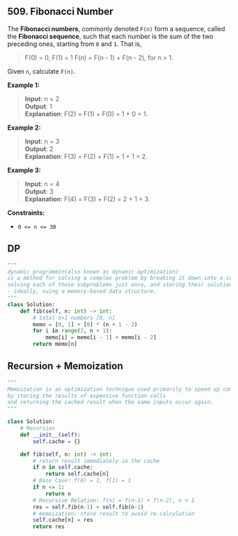 ## 509. Fibonacci Number

The **Fibonacci numbers**, commonly denoted `F(n)` form a sequence, called the **Fibonacci sequence**, such that each number is the sum of the two preceding ones, starting from `0` and `1`. That is,

>F(0) = 0, F(1) = 1
F(n) = F(n - 1) + F(n - 2), for n > 1.

Given `n`, calculate `F(n)`.

 

**Example 1:**

>**Input**: n = 2  
**Output**: 1  
**Explanation**: F(2) = F(1) + F(0) = 1 + 0 = 1.  


**Example 2:**

>**Input**: n = 3  
**Output**: 2  
**Explanation**: F(3) = F(2) + F(1) = 1 + 1 = 2.  


**Example 3:**

>**Input**: n = 4  
**Output**: 3  
**Explanation**: F(4) = F(3) + F(2) = 2 + 1 = 3.  
 

**Constraints:**

* `0 <= n <= 30`


## DP

```python
"""
dynamic programmin(also known as dynamic optimization)
is a method for solving a complex problem by breaking it down into a collection of simpler subproblems,
solving each of those subproblems just once, and storing their solutions
- ideally, suing a memory-based data structure.
"""
class Solution:
    def fib(self, n: int) -> int:
        # total n+1 numbers [0, n]
        memo = [0, 1] + [0] * (n + 1 - 2)
        for i in range(2, n + 1):
            memo[i] = memo[i - 1] + memo[i - 2]
        return memo[n]
```


## Recursion + Memoization

```python
"""
Memoization is an optimization technique used primarily to speed up computer programs 
by storing the results of expensive function calls 
and returning the cached result when the same inputs occur again.
"""

class Solution:
    # Recursion
    def __init__(self):
        self.cache = {}

    def fib(self, n: int) -> int:
        # return result immediately in the cache
        if n in self.cache:
            return self.cache[n]
        # Base Case: f(0) = 1, f(1) = 1
        if n <= 1: 
            return n
        # Recursive Relation: f(n) = f(n-1) + f(n-2), n > 1
        res = self.fib(n-1) + self.fib(n-2)
        # memoization: store result to avoid re-calculation
        self.cache[n] = res
        return res
```

